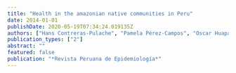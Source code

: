 ```yaml
---
title: "Health in the amazonian native communities in Peru"
date: 2014-01-01
publishDate: 2020-05-19T07:34:24.019135Z
authors: ["Hans Contreras-Pulache", "Pamela Pérez-Campos", "Oscar Huapaya-Huertas", "**Horacio Chacón-Torrico**", "Daniela Champin-Mimbela", "Lissette Freyre-Adrianzén", "Carolina Arévalo-León", "Silvia Torres-Llaque", "Carolina Black-Tam"]
publication_types: ["2"]
abstract: ""
featured: false
publication: "*Revista Peruana de Epidemiología*"
---
```

